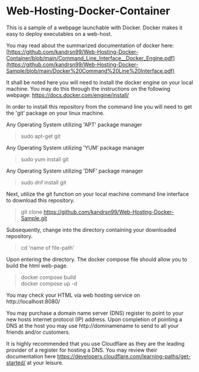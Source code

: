 # Web-Hosting-Docker-Container
This is a sample of a webpage launchable with Docker. Docker makes it easy to deploy executables on a web-host.

You may read about the summarized documentation of docker here:
[https://github.com/kandrsn99/Web-Hosting-Docker-Container/blob/main/Command_Line_Interface__Docker_Engine.pdf](https://github.com/kandrsn99/Web-Hosting-Docker-Sample/blob/main/Docker%20Command%20Line%20Interface.pdf)

It shall be noted here you will need to install the docker engine on your local machine. You may do this through the instructions on the following webpage: https://docs.docker.com/engine/install/

In order to install this repository from the command line you will need to get the 'git' package on your linux machine.

Any Operating System utilizing 'APT' package manager
> sudo apt-get git

Any Operating System utilizing 'YUM' package manager
> sudo yum install git

Any Operating System utilizing 'DNF' package manager
> sudo dnf install git

Next, utilize the git function on your local machine command line interface to download this repository.
> git clone https://github.com/kandrsn99/Web-Hosting-Docker-Sample.git

Subsequently, change into the directory containing your downloaded repository. 
> cd 'name of file-path'

Upon entering the directory. The docker compose file should allow you to build the html web-page.
> docker compose build\
> docker compose up -d

You may check your HTML via web hosting service on http://localhost:8080/

You may purchase a domain name server (DNS) register to point to your new hosts internet protocol (IP) address. Upon completion of pointing a DNS at the host you may use http://dominamename to send to all your friends and/or customers.

It is highly recommended that you use Cloudflare as they are the leading provider of a register for hosting a DNS. You may review their documentation here https://developers.cloudflare.com/learning-paths/get-started/ at your leisure.

